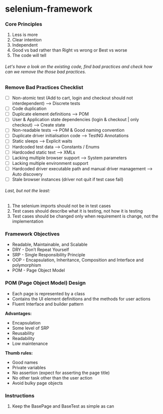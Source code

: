# selenium-framework

### Core Principles
1. Less is more
2. Clear intention
3. Independent
4. Good vs bad rather than Right vs wrong or Best vs worse
5. The code will tell


###### Let's have a look on the existing code, find bad practices and check how can we remove the those bad practices. 

### Remove Bad Practices Checklist
- [ ] Non-atomic test (Add to cart, login and checkout should not interdependent) —> Discrete tests
- [ ] Code duplication
- [ ] Duplicate element definitions —> POM
- [ ] User & Application state dependencies (login & checkout | only checkout) —> Create state
- [ ] Non-readable tests —> POM & Good naming convention
- [ ] Duplicate driver initialisation code —> TestNG Annotations
- [ ] Static sleeps —> Explicit waits
- [ ] Hardcoded test data —> Constants / Enums
- [ ] Hardcoded static text —> XMLs
- [ ] Lacking multiple browser support —> System parameters
- [ ] Lacking multiple environment support
- [ ] Hardcoded driver executable path and manual driver management —> Auto discovery
- [ ] Stale browser instances (driver not quit if test case fail)

###### Last, but not the least:

1. The selenium imports should not be in test cases
2. Test cases should describe what it is testing, not how it is testing
3. Test cases should be changed only when requirement is change, not the implementation

### Framework Objectives
- Readable, Maintainable, and Scalable
- DRY - Don’t Repeat Yourself
- SRP - Single Responsibility Principle
- OOP - Encapsulation, Inheritance, Composition and Interface and polymorphism
- POM - Page Object Model

### POM (Page Object Model) Design
- Each page is represented by a class
- Contains the UI element definitions and the methods for user actions
- Fluent Interface and builder pattern

**Advantages:**
- Encapsulation
- Some level of SRP
- Reusability
- Readability
- Low maintenance

**Thumb rules:**
- Good names
- Private variables
- No assertion (expect for asserting the page title)
- No other task other than the user action
- Avoid bulky page objects



### Instructions
1. Keep the BasePage and BaseTest as simple as can
